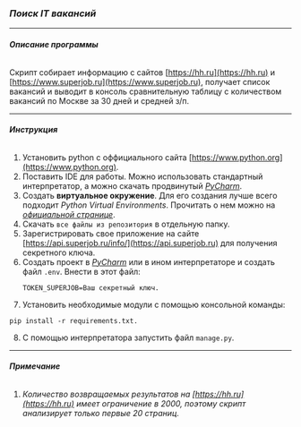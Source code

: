 ### *Поиск IT вакансий*

___

###### **Описание программы**

Скрипт собирает информацию с сайтов [https://hh.ru](https://hh.ru) и [https://www.superjob.ru](https://www.superjob.ru), получает список вакансий и выводит в консоль сравнительную таблицу с количеством вакансий по Москве за 30 дней и средней з/п.

___________________________
###### **Инструкция**
1. Установить python с оффициального сайта [https://www.python.org](https://www.python.org).
2. Поставить IDE для работы. Можно использовать стандартный интерпретатор, а можно скачать продвинутый [_PyCharm_](https://www.jetbrains.com/pycharm/).
3. Создать __виртуальное окружение__. Для его создания лучше всего подходит _Python Virtual Environments_. Прочитать о нем можно на [_официальной странице_](https://www.python.org/dev/peps/pep-0405/).
4. Скачать `все файлы из репозитория` в отдельную папку.
5. Зарегистрировать свое приложение на сайте [https://api.superjob.ru/info/](https://api.superjob.ru) для получения секретного ключа.
6. Создать проект в [_PyCharm_](https://www.jetbrains.com/pycharm/) или в ином интерпретаторе и создать файл `.env`. Внести в этот файл:
    ```
    TOKEN_SUPERJOB=Ваш секретный ключ.
   ``` 
7. Установить необходимые модули с помощью консольной команды:
```
pip install -r requirements.txt.
``` 
8. С помощью интерпретатора запустить файл `manage.py`.

___________________________
###### **Примечание**
1. _Количество возвращаемых результатов на [https://hh.ru](https://hh.ru) имеет ограничение в 2000, поэтому скрипт анализирует только первые 20 страниц_.
